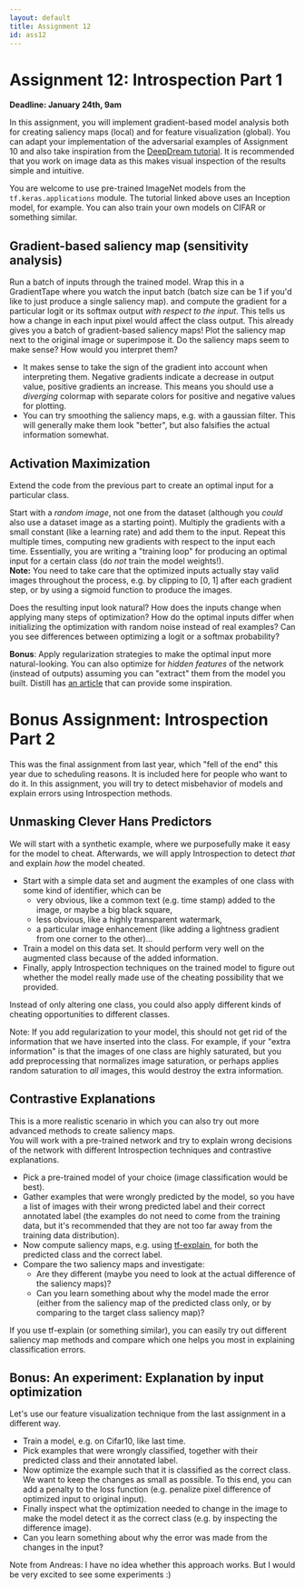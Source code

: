 ```yaml
---
layout: default
title: Assignment 12
id: ass12
---
```



# Assignment 12: Introspection Part 1
**Deadline: January 24th, 9am**


In this assignment, you will implement gradient-based model analysis both for
 creating saliency maps (local) and for feature visualization (global). 
 You can adapt your implementation of the adversarial examples of Assignment 10 
and also take inspiration from the 
[DeepDream tutorial](https://www.tensorflow.org/tutorials/generative/deepdream).
It is recommended that you work on image data as this makes visual inspection of
the results simple and intuitive.

You are welcome to use pre-trained ImageNet models from the `tf.keras.applications`
module. The tutorial linked above uses an Inception model, for example. You can
also train your own models on CIFAR or something similar.

## Gradient-based saliency map (sensitivity analysis)

Run a batch of inputs through the trained model.
Wrap this in a GradientTape where you watch the input batch
(batch size can be 1 if you'd like to just produce a single saliency map).
and compute the gradient for a particular logit or its softmax output _with 
respect to the input_.
This tells us how a change in each input pixel would affect the class output.
This already gives you a batch of gradient-based saliency maps!
Plot the saliency map next to the original image or superimpose it.
Do the saliency maps seem to make sense? How would you interpret them?

- It makes sense to take the sign of the gradient into account when 
interpreting them.
Negative gradients indicate a decrease in output value, positive 
gradients an increase. This means you should use a _diverging_ colormap with 
  separate colors for positive and negative values for plotting.
- You can try smoothing the saliency maps, e.g. with a gaussian filter. This will
generally make them look "better", but also falsifies the actual information somewhat.

## Activation Maximization
Extend the code from the previous part to create an optimal input for a 
particular class.

Start with a _random image_, not one from the dataset (although you _could_ also
use a dataset image as a starting point).
Multiply the gradients with a small constant (like a learning rate) and add them
to the input.
Repeat this multiple times, computing new gradients with respect to the input each
time.
Essentially, you are writing a "training loop" for producing an optimal input for
a certain class (do _not_ train the model weights!).  
**Note:** You need to take care that the optimized inputs actually stay valid images
throughout the process, e.g. by clipping to [0, 1] after each gradient step, or by
using a sigmoid function to produce the images.


Does the resulting input look natural?
How does the inputs change when applying many steps of optimization?
How do the optimal inputs differ when initializing the optimization with random 
noise instead of real examples?
Can you see differences between optimizing a logit or a softmax probability?

**Bonus**: Apply regularization strategies to make the optimal input more 
natural-looking.
You can also optimize for _hidden features_ of the network (instead of outputs)
assuming you can "extract" them from the model you built. Distill has 
[an article](https://distill.pub/2017/feature-visualization/) that can provide
some inspiration.


# Bonus Assignment: Introspection Part 2
This was the final assignment from last year, which "fell of the end" this year
due to scheduling reasons. It is included here for people who want to do it.
In this assignment, you will try to detect misbehavior of models and explain errors
 using Introspection methods.

## Unmasking Clever Hans Predictors
We will start with a synthetic example, where we purposefully make it easy for
 the model to cheat. Afterwards, we will apply Introspection to detect _that_
  and explain _how_ the model cheated.

- Start with a simple data set and augment the examples of one class with some
 kind of identifier, which can be
  - very obvious, like a common text (e.g. time stamp) added to the image, 
  or maybe a big black square,
  - less obvious, like a highly transparent watermark,
  - a particular image enhancement (like adding a lightness gradient from one
   corner to the other)...
- Train a model on this data set.
  It should perform very well on the augmented class because of the added
   information.
- Finally, apply Introspection techniques on the trained model to figure out 
whether the model really made use of the cheating possibility that we provided. 

Instead of only altering one class, you could also apply different kinds of
 cheating opportunities to different classes.

Note: If you add regularization to your model, this should not get rid of the
 information that we have inserted into the class. For example, if your "extra
 information" is that the images of one class are highly saturated, but you add
 preprocessing that normalizes image saturation, or perhaps applies random
 saturation to _all_ images, this would destroy the extra information.

## Contrastive Explanations
This is a more realistic scenario in which you can also try out more advanced
 methods to create saliency maps.   
You will work with a pre-trained network and try to explain wrong decisions of
the network with different Introspection techniques and contrastive explanations.  

- Pick a pre-trained model of your choice (image classification would be best).
- Gather examples that were wrongly predicted by the model, so you have a list 
of images with their wrong predicted label and their correct annotated label 
(the examples do not need to come from the training data, but it's recommended
 that they are not too far away from the training data distribution).
- Now compute saliency maps, e.g. using 
[tf-explain](https://tf-explain.readthedocs.io/en/latest/),
 for both the predicted class and the correct label.
- Compare the two saliency maps and investigate:
  - Are they different (maybe you need to look at the actual difference of the
   saliency maps)?
  - Can you learn something about why the model made the error (either from the
   saliency map of the predicted class only, or by comparing to the 
   target class saliency map)?

If you use tf-explain (or something similar), you can easily try out different
saliency map methods and compare which one helps you most in explaining 
classification errors.

## Bonus: An experiment: Explanation by input optimization
Let's use our feature visualization technique from the last assignment in a 
different way.

- Train a model, e.g. on Cifar10, like last time.
- Pick examples that were wrongly classified, together with their predicted
 class and their annotated label.
- Now optimize the example such that it is classified as the correct class. We
 want to keep the changes as small as possible. To this end, you can add a
  penalty to the loss function (e.g. penalize pixel
   difference of optimized input to original input).
- Finally inspect what the optimization needed to change in the image to make
 the model detect it as the correct class (e.g. by inspecting the difference
  image).
- Can you learn something about why the error was made from the changes in the
input?

Note from Andreas: I have no idea whether this approach works.
 But I would be very excited to see some experiments :)


